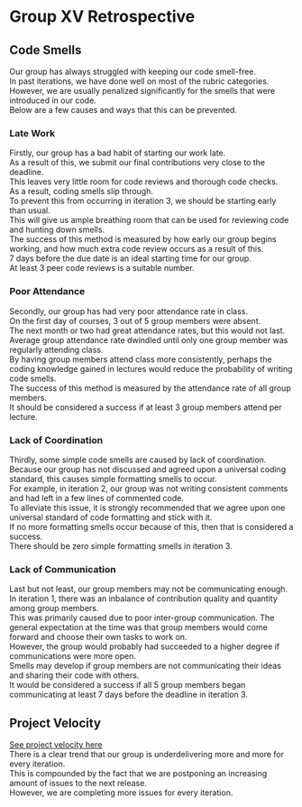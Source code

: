 # Group XV Retrospective

## Code Smells
Our group has always struggled with keeping our code smell-free. \
In past iterations, we have done well on most of the rubric categories. \
However, we are usually penalized significantly for the smells that were introduced in our code. \
Below are a few causes and ways that this can be prevented. 

### Late Work
Firstly, our group has a bad habit of starting our work late. \
As a result of this, we submit our final contributions very close to the deadline. \
This leaves very little room for code reviews and thorough code checks. \
As a result, coding smells slip through. \
To prevent this from occurring in iteration 3, we should be starting early than usual. \
This will give us ample breathing room that can be used for reviewing code and hunting down smells. \
The success of this method is measured by how early our group begins working, and how much extra code review occurs as a result of this. \
7 days before the due date is an ideal starting time for our group. \
At least 3 peer code reviews is a suitable number. 

### Poor Attendance
Secondly, our group has had very poor attendance rate in class. \
On the first day of courses, 3 out of 5 group members were absent. \
The next month or two had great attendance rates, but this would not last. \
Average group attendance rate dwindled until only one group member was regularly attending class. \
By having group members attend class more consistently, perhaps the coding knowledge gained in lectures would reduce the probability of writing code smells.\
The success of this method is measured by the attendance rate of all group members. \
It should be considered a success if at least 3 group members attend per lecture. 

### Lack of Coordination
Thirdly, some simple code smells are caused by lack of coordination. \
Because our group has not discussed and agreed upon a universal coding standard, this causes simple formatting smells to occur. \
For example, in iteration 2, our group was not writing consistent comments and had left in a few lines of commented code. \
To alleviate this issue, it is strongly recommended that we agree upon one universal standard of code formatting and stick with it.\
If no more formatting smells occur because of this, then that is considered a success. \
There should be zero simple formatting smells in iteration 3. 

### Lack of Communication
Last but not least, our group members may not be communicating enough. \
In iteration 1, there was an inbalance of contribution quality and quantity among group members. \
This was primarily caused due to poor inter-group communication. 
The general expectation at the time was that group members would come forward and choose their own tasks to work on. \
However, the group would probably had succeeded to a higher degree if communications were more open. \
Smells may develop if group members are not communicating their ideas and sharing their code with others. \
It would be considered a success if all 5 group members began communicating at least 7 days before the deadline in iteration 3. 

## Project Velocity
[See project velocity here](projectVelocity.jpeg) \
There is a clear trend that our group is underdelivering more and more for every iteration. \
This is compounded by the fact that we are postponing an increasing amount of issues to the next release. \
However, we are completing more issues for every iteration. 
